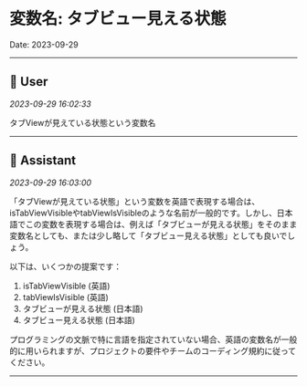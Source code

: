 # 変数名: タブビュー見える状態

Date: 2023-09-29

---

## 👤 User
*2023-09-29 16:02:33*

タブViewが見えている状態という変数名

---

## 🤖 Assistant
*2023-09-29 16:03:00*

「タブViewが見えている状態」という変数を英語で表現する場合は、isTabViewVisibleやtabViewIsVisibleのような名前が一般的です。しかし、日本語でこの変数を表現する場合は、例えば「タブビューが見える状態」をそのまま変数名としても、または少し略して「タブビュー見える状態」としても良いでしょう。

以下は、いくつかの提案です：

1. isTabViewVisible (英語)
2. tabViewIsVisible (英語)
3. タブビューが見える状態 (日本語)
4. タブビュー見える状態 (日本語)

プログラミングの文脈で特に言語を指定されていない場合、英語の変数名が一般的に用いられますが、プロジェクトの要件やチームのコーディング規約に従ってください。

---
